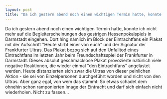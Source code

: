 ```yaml
---
layout: post
title: "Da ich gestern abend noch einen wichtigen Termin hatte, konnte ich nicht mehr auf die Begleiterscheinungen des gestrigen Hessenpokalspiels in Darmstadt eingehen."
---
```


Da ich gestern abend noch einen wichtigen Termin hatte, konnte ich nicht mehr auf die Begleiterscheinungen des gestrigen Hessenpokalspiels in Darmstadt eingehen. Dort hing nämlich im Block der Eintrachtfans ein Plakat mit der Aufschrift "Heute stirbt einer von euch" und der Signatur der Frankfurter Ultras. Das Plakat bezog sich auf den Unfalltod eines Eintrachtfans im letzten Jahr beim Freundschaftsspiel der Frankfurter in Darmstadt. Dieses absolut geschmacklose Plakat provozierte natürlich viele negative Reaktionen, die wieder einmal "den Eintrachtfans" angelastet werden. Heute distanzierten sich zwar die Ultras von dieser peinlichen Aktion - sie sei von Einzelpersonen durchgeführt worden und nicht von den Ultras. Aber ganz egal, von wem das stammt: So etwas schadet dem ohnehin schon ramponierten Image der Eintracht und darf sich einfach nicht wiederholen. Nicht zu fassen...
